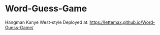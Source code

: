 # Word-Guess-Game
Hangman Kanye West-style
Deployed at:  https://lettemax.github.io/Word-Guess-Game/
